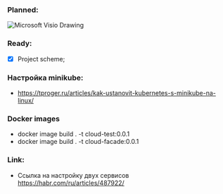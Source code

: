 ### Planned:
![Microsoft Visio Drawing](https://github.com/DDobrovolskiy/project_cloud_k8s/assets/65667662/601698eb-d20b-4a87-a1f2-add974d5d469)

### Ready:
- [x] Project scheme;

### Настройка minikube:
- https://tproger.ru/articles/kak-ustanovit-kubernetes-s-minikube-na-linux/

### Docker images
- docker image build . -t cloud-test:0.0.1
- docker image build . -t cloud-facade:0.0.1

### Link:
- Ссылка на настройку двух сервисов https://habr.com/ru/articles/487922/

